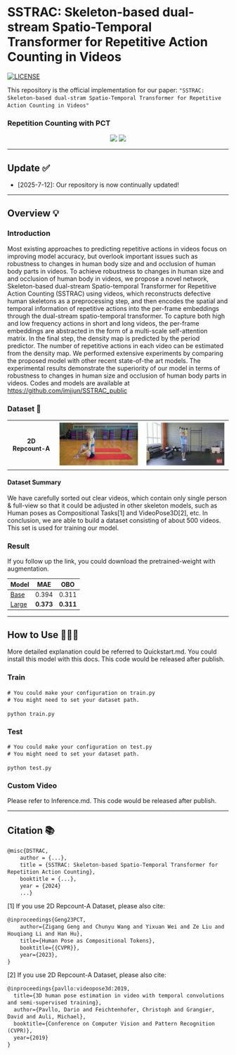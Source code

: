 # SSTRAC: Skeleton-based dual-stream Spatio-Temporal Transformer for Repetitive Action Counting in Videos
[![LICENSE](https://img.shields.io/badge/license-Anti%20996-blue.svg)](https://github.com/996icu/996.ICU/blob/master/LICENSE)

This repository is the official implementation for our paper: ` "SSTRAC: Skeleton-based dual-stram Spatio-Temporal Transformer for Repetitive Action Counting in Videos" `

### Repetition Counting with PCT
<p align="center">
    <img src="lib/src/demo1.gif", width="150">
    <img src="lib/src/demo2.gif", width="400">
</p>


---
## Update ✅

- [2025-7-12]: Our repository is now continually updated!
---
## Overview 💡

### Introduction 

Most existing approaches to predicting repetitive actions in videos focus on improving model accuracy, but overlook important issues such as robustness to changes in human body size and and occlusion of human body parts in videos. To achieve robustness to changes in human size and and occlusion of human body in videos, we propose a novel network, Skeleton-based dual-stream Spatio-temporal Transformer for Repetitive Action Counting (SSTRAC) using videos, which reconstructs defective human skeletons as a preprocessing step, and then encodes the spatial and temporal information of repetitive actions into the per-frame embeddings through the dual-stream spatio-temporal transformer. To capture both high and low frequency actions in short and long videos, the per-frame embeddings are abstracted in the form of a multi-scale self-attention matrix. In the final step, the density map is predicted by the period predictor. The number of repetitive actions in each video can be estimated from the density map. We performed extensive experiments by comparing the proposed model with other recent state-of-the art models. The experimental results demonstrate the superiority of our model in terms of robustness to changes in human size and occlusion of human body parts in videos. Codes and models are available at https://github.com/imjjun/SSTRAC_public


### Dataset 💽

<table rule='none' align = 'center'>
    <tr>
        <td>
            <center>
                <strong>2D Repcount-A</strong>
            </center>
        </td>
        <td>
            <center>
                <img src='lib/src/demo3.gif' width = 300>
            </center>
        </td>
        <td>
            <center>
                <img src='lib/src/demo4.gif' width = 300>
            </center>
        </td>
    </tr>
</table>

#### Dataset Summary

We have carefully sorted out clear videos, which contain only single person & full-view so that it could be adjusted in other skeleton models, such as Human poses as Compositional Tasks[1] and VideoPose3D[2], etc. In conclusion, we are able to build a dataset consisting of about 500 videos. This set is used for training our model.

### Result

If you follow up the link, you could download the pretrained-weight with augmentation. 

|Model|MAE|OBO|
|------|:---:|:---:|
|[Base](https://drive.google.com/file/d/1otbdk9Rz1VbJcUvaYaXx8DHLWPGyNUT7/view?usp=sharing)|0.394|0.311|
|[Large](https://drive.google.com/file/d/1CgaJOLevghtapPui3vTn9r4i9DKG8hMY/view?usp=drive_link)|**0.373**|**0.311**|

---
## How to Use 🙋🏻‍♂️

More detailed explanation could be referred to Quickstart.md. You could install this model with this docs. This code would be released after publish.

### Train

```
# You could make your configuration on train.py
# You might need to set your dataset path.

python train.py
```

### Test
```
# You could make your configuration on test.py
# You might need to set your dataset path.

python test.py
```

### Custom Video

Please refer to Inference.md. This code would be released after publish.

---
## Citation 📚

```
@misc{DSTRAC,
	author = {...},
	title = {SSTRAC: Skeleton-based Spatio-Temporal Transformer for Repetition Action Counting},
	booktitle = {...},
	year = {2024}
    ...}
```
[1] If you use 2D Repcount-A Dataset, please also cite:
```
@inproceedings{Geng23PCT,
	author={Zigang Geng and Chunyu Wang and Yixuan Wei and Ze Liu and Houqiang Li and Han Hu},
	title={Human Pose as Compositional Tokens},
	booktitle={{CVPR}},
	year={2023}, 
}
```
[2] If you use 2D Repcount-A Dataset, please also cite:
```
@inproceedings{pavllo:videopose3d:2019,
  title={3D human pose estimation in video with temporal convolutions and semi-supervised training},
  author={Pavllo, Dario and Feichtenhofer, Christoph and Grangier, David and Auli, Michael},
  booktitle={Conference on Computer Vision and Pattern Recognition (CVPR)},
  year={2019}
}
```
